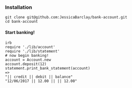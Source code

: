### Installation

```
git clone git@github.com:JessicaBarclay/bank-account.git
cd bank-account
```
#### Start banking!
```
irb
require './lib/account'
require './lib/statement'
# now begin banking!
account = Account.new
account.deposit(12)
statement.print_bank_statement(account)
=>
"|| credit || debit || balance"
"12/06/2017 || 12.00 || || 12.00"
```
